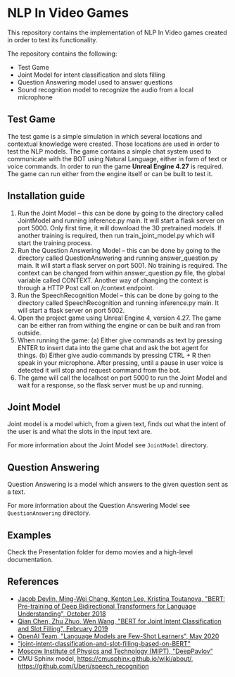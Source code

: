 # NLP In Video Games

This repository contains the implementation of NLP In Video games created in order to test its functionality.

The repository contains the following:
- Test Game
- Joint Model for intent classification and slots filling
- Question Answering model used to answer questions
- Sound recognition model to recognize the audio from a local microphone

## Test Game

The test game is a simple simulation in which several locations and contextual knowledge were created. Those locations are used in order to test the NLP models.
The game contains a simple chat system used to communicate with the BOT using Natural Language, either in form of text or voice commands.
In order to run the game **Unreal Engine 4.27** is required. The game can run either from the engine itself or can be built to test it.

## Installation guide
1. Run the Joint Model – this can be done by going to the directory called JointModel and 
running inference.py main. It will start a flask server on port 5000. Only first time, it will download the 
30 pretrained models. If another training is required, then run train_joint_model.py which 
will start the training process.
2. Run the Question Answering Model – this can be done by going to the directory called 
QuestionAnswering and running answer_question.py main. It will start a flask server on 
port 5001. No training is required. The context can be changed from within 
answer_question.py file, the global variable called CONTEXT. Another way of 
changing the context is through a HTTP Post call on /context endpoint.
2. Run the SpeechRecognition Model – this can be done by going to the directory called 
SpeechRecognition and running inference.py main. It will start a flask server on 
port 5002. 
3. Open the project game using Unreal Engine 4, version 4.27. The game can be either ran 
from withing the engine or can be built and ran from outside. 
4. When running the game:
 (a) Either give commands as text by pressing ENTER to insert data into the game chat and ask the bot agent
for things.
 (b) Either give audio commands by pressing CTRL + R then speak in your microphone. After pressing, until a pause in user voice is detected it will stop and request command from the bot.
5. The game will call the localhost on port 5000 to run the Joint Model and wait for a 
response, so the flask server must be up and running.




## Joint Model

Joint model is a model which, from a given text, finds out what the intent of the user is and what the slots in the input text are.

For more information about the Joint Model see `JointModel` directory.

## Question Answering

Question Answering is a model which answers to the given question sent as a text.

For more information about the Question Answering Model see `QuestionAnswering` directory.


## Examples

Check the Presentation folder for demo movies and a high-level documentation.

## References

- [Jacob Devlin, Ming-Wei Chang, Kenton Lee, Kristina Toutanova, "BERT: Pre-training of Deep Bidirectional Transformers for Language Understanding", October 2018](https://arxiv.org/pdf/1810.04805v2.pdf)
- [Qian Chen, Zhu Zhuo, Wen Wang, "BERT for Joint Intent Classification and Slot Filling",  February 2019](https://arxiv.org/pdf/1902.10909.pdf)
- [OpenAI Team, "Language Models are Few-Shot Learners", May 2020](https://arxiv.org/pdf/2005.14165.pdf) 
- ["joint-intent-classification-and-slot-filling-based-on-BERT"](https://github.com/90217/joint-intent-classification-and-slot-filling-based-on-BERT)
- [Moscow Institute of Physics and Technology (MIPT), "DeepPavlov"](https://github.com/deepmipt/DeepPavlov) 
- CMU Sphinx model, https://cmusphinx.github.io/wiki/about/,  https://github.com/Uberi/speech_recognition
